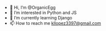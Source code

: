 - 👋 Hi, I’m @OrganicEgg
- 👀 I’m interested in Python and JS
- 🌱 I’m currently learning Django
- 📫 How to reach me kllopez3397@gmail.com

<!---
OrganicEgg/OrganicEgg is a ✨ special ✨ repository because its `README.md` (this file) appears on your GitHub profile.
You can click the Preview link to take a look at your changes.
--->
